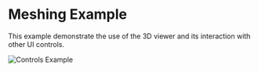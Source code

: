 # Meshing Example

This example demonstrate the use of the 3D viewer and its interaction with other UI controls.

![Controls Example](../assets/MeshingExample.gif)
